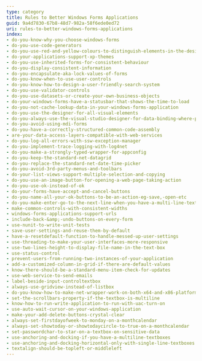 ```yaml
---
type: category
title: Rules to Better Windows Forms Applications
guid: 9a4d7830-67b8-48d7-982a-58f6ede0ed72
uri: rules-to-better-windows-forms-applications
index:
- do-you-know-why-you-choose-windows-forms
- do-you-use-code-generators
- do-you-use-red-and-yellow-colours-to-distinguish-elements-in-the-designer
- do-your-applications-support-xp-themes
- do-you-use-inherited-forms-for-consistent-behaviour
- do-you-display-consistent-information
- do-you-encapsulate-aka-lock-values-of-forms
- do-you-know-when-to-use-user-controls
- do-you-know-how-to-design-a-user-friendly-search-system
- do-you-use-validator-controls
- do-you-use-datasets-or-create-your-own-business-objects
- do-your-windows-forms-have-a-statusbar-that-shows-the-time-to-load
- do-you-not-cache-lookup-data-in-your-windows-forms-application
- do-you-use-the-designer-for-all-visual-elements
- do-you-always-use-the-visual-studio-designer-for-data-binding-where-possible
- do-you-avoid-using-mdi-forms
- do-you-have-a-correctly-structured-common-code-assembly
- are-your-data-access-layers-compatible-with-web-services
- do-you-log-all-errors-with-ssw-exception-manager
- do-you-implement-trace-logging-with-log4net
- do-you-make-a-strongly-typed-wrapper-for-appconfig
- do-you-keep-the-standard-net-datagrid
- do-you-replace-the-standard-net-date-time-picker
- do-you-avoid-3rd-party-menus-and-toolbars
- do-your-list-views-support-multiple-selection-and-copying
- do-you-use-an-image-button-for-opening-a-web-page-taking-action
- do-you-use-ok-instead-of-ok
- do-your-forms-have-accept-and-cancel-buttons
- do-you-name-all-your-ok-buttons-to-be-an-action-eg-save,-open-etc
- do-you-make-enter-go-to-the-next-line-when-you-have-a-multi-line-textbox-rather-than-hit-the-ok-button
- make-common-controls-with-consistent-widths
- windows-forms-applications-support-urls
- include-back-&amp;-undo-buttons-on-every-form
- use-nunit-to-write-unit-tests
- save-user-settings-and-reuse-them-by-default
- have-a-resetdefault-function-to-handle-messed-up-user-settings
- use-threading-to-make-your-user-interfaces-more-responsive
- use-two-lines-height-to-display-file-name-in-the-text-box
- use-status-control
- prevent-users-from-running-two-instances-of-your-application
- add-a-customized-column-in-grid-if-there-are-default-values
- know-there-should-be-a-standard-menu-item-check-for-updates
- use-web-service-to-send-emails
- label-beside-input-controltextbox
- always-use-gridview-instead-of-listbox
- do-you-know-how-to-make-net-wrapper-work-on-both-x64-and-x86-platforms
- set-the-scrollbars-property-if-the-textbox-is-multiline
- know-how-to-run-write-application-to-run-with-uac-turn-on
- use-auto-wait-cursor-on-your-windows-application
- make-your-add-delete-buttons-crystal-clear
- always-set-firstdayofweek-to-monday-on-a-monthcalendar
- always-set-showtoday-or-showtodaycircle-to-true-on-a-monthcalendar
- set-passwordchar-to-star-on-a-textbox-on-sensitive-data
- use-anchoring-and-docking-if-you-have-a-multiline-textboxes
- use-anchoring-and-docking-horizontal-only-with-single-line-textboxes
- textalign-should-be-topleft-or-middleleft
---
```

